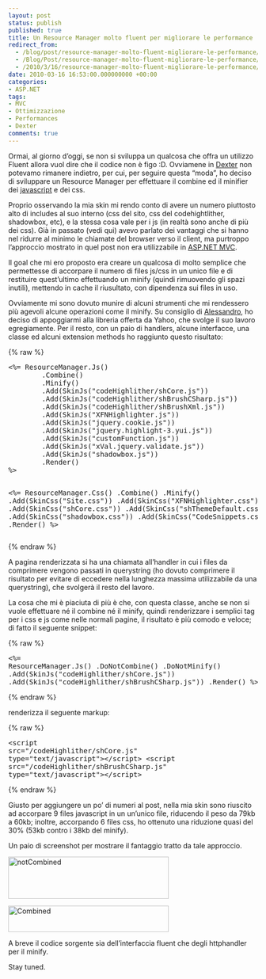 ```yaml
---
layout: post
status: publish
published: true
title: Un Resource Manager molto fluent per migliorare le performance
redirect_from: 
  - /blog/post/resource-manager-molto-fluent-migliorare-le-performance/
  - /Blog/Post/resource-manager-molto-fluent-migliorare-le-performance/
  - /2010/3/16/resource-manager-molto-fluent-migliorare-le-performance/
date: 2010-03-16 16:53:00.000000000 +00:00
categories:
- ASP.NET
tags:
- MVC
- Ottimizzazione
- Performances
- Dexter
comments: true
---
```

<p>Ormai, al giorno d’oggi, se non si sviluppa un qualcosa che offra un utilizzo Fluent allora vuol dire che il codice non è figo :D. Ovviamene in <a title="Dexter Blog Engine" href="http://dexterblogengine.codeplex.com/" rel="nofollow" target="_blank">Dexter</a> non potevamo rimanere indietro, per cui, per seguire questa “moda”, ho deciso di sviluppare un Resource Manager per effettuare il combine ed il minifier dei <a href="http://en.wikipedia.org/wiki/Javascript_" rel="nofollow" target="_blank">javascript</a> e dei css.</p>  <p>Proprio osservando la mia skin mi rendo conto di avere un numero piuttosto alto di includes al suo interno (css del sito, css del codehightlither, shadowbox, etc), e la stessa cosa vale per i js (in realtà sono anche di più dei css). Già in passato (vedi qui) avevo parlato dei vantaggi che si hanno nel ridurre al minimo le chiamate del browser verso il client, ma purtroppo l’approccio mostrato in quel post non era utilizzabile in <a title="ASP.NET" href="http://imperugo.tostring.it/categories/archive/ASP.NET" target="_blank"></a><a title="ASP.NET MVC" href="http://imperugo.tostring.it/Categories/Archive/MVC" target="_blank">ASP.NET MVC</a>.</a></p>  <p>Il goal che mi ero proposto era creare un qualcosa di molto semplice che permettesse di accorpare il numero di files js/css in un unico file e di restituire quest’ultimo effettuando un minify (quindi rimuovendo gli spazi inutili), mettendo in cache il riusultato, con dipendenza sui files in uso.</p>  <p>Ovviamente mi sono dovuto munire di alcuni strumenti che mi rendessero più agevoli alcune operazioni come il minify. Su consiglio di <a href="http://www.primordialcode.com" rel="nofollow friend co-worker colleague" target="_new">Alessandro</a>, ho deciso di appoggiarmi alla libreria offerta da Yahoo, che svolge il suo lavoro egregiamente. Per il resto, con un paio di handlers, alcune interfacce, una classe ed alcuni extension methods ho raggiunto questo risultato:</p>  {% raw %}<pre class="brush: xml; ruler: true;">&lt;%= ResourceManager.Js()
        .Combine()
        .Minify()
        .Add(SkinJs(&quot;codeHighlither/shCore.js&quot;))
        .Add(SkinJs(&quot;codeHighlither/shBrushCSharp.js&quot;))
        .Add(SkinJs(&quot;codeHighlither/shBrushXml.js&quot;))
        .Add(SkinJs(&quot;XFNHighlighter.js&quot;))
        .Add(SkinJs(&quot;jquery.cookie.js&quot;))
        .Add(SkinJs(&quot;jquery.highlight-3.yui.js&quot;))
        .Add(SkinJs(&quot;customFunction.js&quot;))
        .Add(SkinJs(&quot;xVal.jquery.validate.js&quot;))
        .Add(SkinJs(&quot;shadowbox.js&quot;))
        .Render()
%&gt;

&lt;%= ResourceManager.Css()
        .Combine()
        .Minify()
        .Add(SkinCss(&quot;Site.css&quot;))
        .Add(SkinCss(&quot;XFNHighlighter.css&quot;))
        .Add(SkinCss(&quot;shCore.css&quot;))
        .Add(SkinCss(&quot;shThemeDefault.css&quot;))
        .Add(SkinCss(&quot;shadowbox.css&quot;))
        .Add(SkinCss(&quot;CodeSnippets.css&quot;))
        .Render()
%&gt;</pre>{% endraw %}

<p>A pagina renderizzata si ha una chiamata all’handler in cui i files da comprimere vengono passati in querystring (ho dovuto comprimere il risultato per evitare di eccedere nella lunghezza massima utilizzabile da una querystring), che svolgerà il resto del lavoro.</p>

<p>La cosa che mi è piaciuta di più è che, con questa classe, anche se non si vuole effettuare né il combine né il minify, quindi renderizzare i semplici tag per i css e js come nelle normali pagine, il risultato è più comodo e veloce; di fatto il seguente snippet:</p>

{% raw %}<pre class="brush: xml; ruler: true;">&lt;%= ResourceManager.Js()
        .DoNotCombine()
        .DoNotMinify()
        .Add(SkinJs(&quot;codeHighlither/shCore.js&quot;))
        .Add(SkinJs(&quot;codeHighlither/shBrushCSharp.js&quot;))
        .Render()
%&gt;</pre>{% endraw %}

<p>renderizza il seguente markup:</p>

{% raw %}<pre class="brush: xml; ruler: true;">&lt;script src=&quot;/codeHighlither/shCore.js&quot; type=&quot;text/javascript&quot;&gt;&lt;/script&gt;
&lt;script src=&quot;/codeHighlither/shBrushCSharp.js&quot; type=&quot;text/javascript&quot;&gt;&lt;/script&gt;</pre>{% endraw %}

<p>Giusto per aggiungere un po’ di numeri al post, nella mia skin sono riuscito ad accorpare 9 files javascript in un un’unico file, riducendo il peso da 79kb a 60kb; inoltre, accorpando 6 files css, ho ottenuto una riduzione quasi del 30% (53kb contro i 38kb del minify).</p>

<p>Un paio di screenshot per mostrare il fantaggio tratto da tale approccio.</p>

<p><a href="http://tostring.it/Content/Uploaded/image//imperugo/notCombined_2.png" rel="shadowbox[mvcConboJSMinify]"><img style="border-right-width: 0px; display: inline; border-top-width: 0px; border-bottom-width: 0px; border-left-width: 0px" title="notCombined" border="0" alt="notCombined" src="http://tostring.it/Content/Uploaded/image//imperugo/notCombined_thumb.png" width="324" height="85" /></a> </p>

<p><a href="http://tostring.it/Content/Uploaded/image//imperugo/Combined_2.png" rel="shadowbox[mvcConboJSMinify]"><img style="border-right-width: 0px; display: inline; border-top-width: 0px; border-bottom-width: 0px; border-left-width: 0px" title="Combined" border="0" alt="Combined" src="http://tostring.it/Content/Uploaded/image//imperugo/Combined_thumb.png" width="324" height="53" /></a> </p>

<p>A breve il codice sorgente sia dell’interfaccia fluent che degli httphandler per il minify.</p>

<p>Stay tuned.</p>
